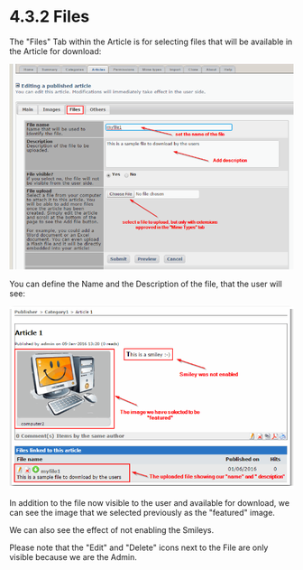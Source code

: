 # 4.3.2 Files

The "Files" Tab within the Article is for selecting files that will be available in the Article for download:

![](../assets/files1.png)

You can define the Name and the Description of the file, that the user will see: 

![](../assets/files2.png)

In addition to the file now visible to the user and available for download, we can see the image that we selected previously as the "featured" image. 

We can also see the effect of not enabling the Smileys.

Please note that the "Edit" and "Delete" icons next to the File are only visible because we are the Admin. 
